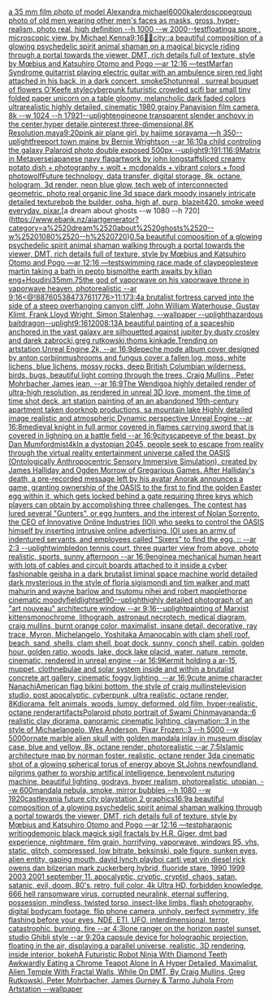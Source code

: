 [a 35 mm film photo of model Alexandra michael](https://www.ebank.nz/aiartgenerator?category=a%252035%2520mm%2520film%2520photo%2520of%2520model%2520Alexandra%2520michael)[6000](https://www.ebank.nz/aiartgenerator?category=6000)[kalerdoscope](https://www.ebank.nz/aiartgenerator?category=kalerdoscope)[group photo of old men wearing other men's faces as masks, gross, hyper-realism, photo real, high definition --h 1000 --w 2000](https://www.ebank.nz/aiartgenerator?category=group%2520photo%2520of%2520old%2520men%2520wearing%2520other%2520men%27s%2520faces%2520as%2520masks%2C%2520gross%2C%2520hyper-realism%2C%2520photo%2520real%2C%2520high%2520definition%2520--h%25201000%2520--w%25202000)[--test](https://www.ebank.nz/aiartgenerator?category=--test)[floating](https://www.ebank.nz/aiartgenerator?category=floating)[a spore , microscopic view, by Michael Kenna](https://www.ebank.nz/aiartgenerator?category=a%2520spore%2520%2C%2520microscopic%2520view%2C%2520by%2520Michael%2520Kenna)[9:16](https://www.ebank.nz/aiartgenerator?category=9%3A16)[🌌🎇](https://www.ebank.nz/aiartgenerator?category=%F0%9F%8C%8C%F0%9F%8E%87)[city::](https://www.ebank.nz/aiartgenerator?category=city%3A%3A)[a beautiful composition of a glowing psychedelic spirit animal shaman on a magical bicycle riding through a portal towards the viewer, DMT,  rich details full of texture, style by Mœbius and Katsuhiro Otomo and Pogo —ar 12:16 —test](https://www.ebank.nz/aiartgenerator?category=a%2520beautiful%2520composition%2520of%2520a%2520glowing%2520psychedelic%2520spirit%2520animal%2520shaman%2520on%2520a%2520magical%2520bicycle%2520riding%2520through%2520a%2520portal%2520towards%2520the%2520viewer%2C%2520DMT%2C%2520%2520rich%2520details%2520full%2520of%2520texture%2C%2520style%2520by%2520M%C5%93bius%2520and%2520Katsuhiro%2520Otomo%2520and%2520Pogo%2520%E2%80%94ar%252012%3A16%2520%E2%80%94test)[Marfan Syndrome guitarrist playing electric guitar with an ambulence siren red light attached in his back, in a dark concert, smoke](https://www.ebank.nz/aiartgenerator?category=Marfan%2520Syndrome%2520guitarrist%2520playing%2520electric%2520guitar%2520with%2520an%2520ambulence%2520siren%2520red%2520light%2520attached%2520in%2520his%2520back%2C%2520in%2520a%2520dark%2520concert%2C%2520smoke)[Shot](https://www.ebank.nz/aiartgenerator?category=Shot)[unreal , surreal bouquet of flowers O'Keefe style](https://www.ebank.nz/aiartgenerator?category=unreal%2520%2C%2520surreal%2520bouquet%2520of%2520flowers%2520O%27Keefe%2520style)[cyberpunk futuristic crowded scifi bar small tiny folded paper unicorn on a table gloomy, melancholic  dark faded colors ultrarealistic highly detailed, cinematic 1980 grainy Panavision film camera, 8k --w 1024 --h 1792](https://www.ebank.nz/aiartgenerator?category=cyberpunk%2520futuristic%2520crowded%2520scifi%2520bar%2520small%2520tiny%2520folded%2520paper%2520unicorn%2520on%2520a%2520table%2520gloomy%2C%2520melancholic%2520%2520dark%2520faded%2520colors%2520ultrarealistic%2520highly%2520detailed%2C%2520cinematic%25201980%2520grainy%2520Panavision%2520film%2520camera%2C%25208k%2520--w%25201024%2520--h%25201792)[1](https://www.ebank.nz/aiartgenerator?category=1)[--uplight](https://www.ebank.nz/aiartgenerator?category=--uplight)[engine](https://www.ebank.nz/aiartgenerator?category=engine)[one transparent slender anchovy  in the center,hyper detaile,pinterest,three-dimensional,8K Resolution,maya](https://www.ebank.nz/aiartgenerator?category=one%2520transparent%2520slender%2520anchovy%2520%2520in%2520the%2520center%2Chyper%2520detaile%2Cpinterest%2Cthree-dimensional%2C8K%2520Resolution%2Cmaya)[9:20](https://www.ebank.nz/aiartgenerator?category=9%3A20)[pink air plane girl, by hajime sorayama —h 350](https://www.ebank.nz/aiartgenerator?category=pink%2520air%2520plane%2520girl%2C%2520by%2520hajime%2520sorayama%2520%E2%80%94h%2520350)[--uplight](https://www.ebank.nz/aiartgenerator?category=--uplight)[freeport town maine by Bernie Wrightson --ar 16:10](https://www.ebank.nz/aiartgenerator?category=freeport%2520town%2520maine%2520by%2520Bernie%2520Wrightson%2520--ar%252016%3A10)[a child controling the galaxy Palaroid photo double exposed 500px --uplight](https://www.ebank.nz/aiartgenerator?category=a%2520child%2520controling%2520the%2520galaxy%2520Palaroid%2520photo%2520double%2520exposed%2520500px%2520--uplight)[9:19](https://www.ebank.nz/aiartgenerator?category=9%3A19)[1:1](https://www.ebank.nz/aiartgenerator?category=1%3A1)[16:9](https://www.ebank.nz/aiartgenerator?category=16%3A9)[Matrix in Metaverse](https://www.ebank.nz/aiartgenerator?category=Matrix%2520in%2520Metaverse)[japanese navy flag](https://www.ebank.nz/aiartgenerator?category=japanese%2520navy%2520flag)[artwork by john longstaff](https://www.ebank.nz/aiartgenerator?category=artwork%2520by%2520john%2520longstaff)[sliced creamy potato dish + photography + wolt + mcdonalds + vibrant colors + food photo](https://www.ebank.nz/aiartgenerator?category=sliced%2520creamy%2520potato%2520dish%2520%2B%2520photography%2520%2B%2520wolt%2520%2B%2520mcdonalds%2520%2B%2520vibrant%2520colors%2520%2B%2520food%2520photo)[wolf](https://www.ebank.nz/aiartgenerator?category=wolf)[Future technology, data transfer, digital storage, 8k, octane, hologram, 3d render, neon blue glow, tech web of interconnected geometric, photo real organic line 3d space dark moody insanely intricate detailed texture](https://www.ebank.nz/aiartgenerator?category=Future%2520technology%2C%2520data%2520transfer%2C%2520digital%2520storage%2C%25208k%2C%2520octane%2C%2520hologram%2C%25203d%2520render%2C%2520neon%2520blue%2520glow%2C%2520tech%2520web%2520of%2520interconnected%2520geometric%2C%2520photo%2520real%2520organic%2520line%25203d%2520space%2520dark%2520moody%2520insanely%2520intricate%2520detailed%2520texture)[bob the builder, osha. high af, purp, blazeit420. smoke weed everyday. pixar.](https://www.ebank.nz/aiartgenerator?category=bob%2520the%2520builder%2C%2520osha.%2520high%2520af%2C%2520purp%2C%2520blazeit420.%2520smoke%2520weed%2520everyday.%2520pixar.)[a dream about ghosts --w 1080 --h 720](https://www.ebank.nz/aiartgenerator?category=a%2520dream%2520about%2520ghosts%2520--w%25201080%2520--h%2520720)[0.5](https://www.ebank.nz/aiartgenerator?category=0.5)[a beautiful composition of a glowing psychedelic spirit animal shaman walking through a portal towards the viewer, DMT,  rich details full of texture, style by Mœbius and Katsuhiro Otomo and Pogo —ar 12:16 —test](https://www.ebank.nz/aiartgenerator?category=a%2520beautiful%2520composition%2520of%2520a%2520glowing%2520psychedelic%2520spirit%2520animal%2520shaman%2520walking%2520through%2520a%2520portal%2520towards%2520the%2520viewer%2C%2520DMT%2C%2520%2520rich%2520details%2520full%2520of%2520texture%2C%2520style%2520by%2520M%C5%93bius%2520and%2520Katsuhiro%2520Otomo%2520and%2520Pogo%2520%E2%80%94ar%252012%3A16%2520%E2%80%94test)[swimming race,made of clay](https://www.ebank.nz/aiartgenerator?category=swimming%2520race%2Cmade%2520of%2520clay)[people](https://www.ebank.nz/aiartgenerator?category=people)[steve martin taking a bath in pepto bismol](https://www.ebank.nz/aiartgenerator?category=steve%2520martin%2520taking%2520a%2520bath%2520in%2520pepto%2520bismol)[the earth awaits by kilian eng](https://www.ebank.nz/aiartgenerator?category=the%2520earth%2520awaits%2520by%2520kilian%2520eng)[+](https://www.ebank.nz/aiartgenerator?category=%2B)[Houdini](https://www.ebank.nz/aiartgenerator?category=Houdini)[35mm](https://www.ebank.nz/aiartgenerator?category=35mm)[.75](https://www.ebank.nz/aiartgenerator?category=.75)[the god of vaporwave on his vaporwave throne in vaporwave heaven, photorealistic --ar 9:16](https://www.ebank.nz/aiartgenerator?category=the%2520god%2520of%2520vaporwave%2520on%2520his%2520vaporwave%2520throne%2520in%2520vaporwave%2520heaven%2C%2520photorealistic%2520--ar%25209%3A16)[<@!887605384737611776>](https://www.ebank.nz/aiartgenerator?category=%3C%40%21887605384737611776%3E)[11:17](https://www.ebank.nz/aiartgenerator?category=11%3A17)[3:4](https://www.ebank.nz/aiartgenerator?category=3%3A4)[a brutalist fortress carved into the side of a steep overhanging canyon cliff, John William Waterhouse, Gustav Klimt, Frank Lloyd Wright, Simon Stalenhag, --wallpaper --uplight](https://www.ebank.nz/aiartgenerator?category=a%2520brutalist%2520fortress%2520carved%2520into%2520the%2520side%2520of%2520a%2520steep%2520overhanging%2520canyon%2520cliff%2C%2520John%2520William%2520Waterhouse%2C%2520Gustav%2520Klimt%2C%2520Frank%2520Lloyd%2520Wright%2C%2520Simon%2520Stalenhag%2C%2520--wallpaper%2520--uplight)[hazardous bait](https://www.ebank.nz/aiartgenerator?category=hazardous%2520bait)[dragon](https://www.ebank.nz/aiartgenerator?category=dragon)[--uplight](https://www.ebank.nz/aiartgenerator?category=--uplight)[9:16](https://www.ebank.nz/aiartgenerator?category=9%3A16)[1200](https://www.ebank.nz/aiartgenerator?category=1200)[8:13](https://www.ebank.nz/aiartgenerator?category=8%3A13)[A beautiful painting of a spaceship anchored in the vast galaxy are silhouetted against jupiter by dusty crosley and darek zabrocki,greg rutkowski,thoms kinkade,Trending on artstation,Unreal Engine,2k, --ar 16:9](https://www.ebank.nz/aiartgenerator?category=A%2520beautiful%2520painting%2520of%2520a%2520spaceship%2520anchored%2520in%2520the%2520vast%2520galaxy%2520are%2520silhouetted%2520against%2520jupiter%2520by%2520dusty%2520crosley%2520and%2520darek%2520zabrocki%2Cgreg%2520rutkowski%2Cthoms%2520kinkade%2CTrending%2520on%2520artstation%2CUnreal%C2%A0Engine%2C2k%2C%2520--ar%252016%3A9)[depeche mode album cover designed by anton corbijn](https://www.ebank.nz/aiartgenerator?category=depeche%2520mode%2520album%2520cover%2520designed%2520by%2520anton%2520corbijn)[mushrooms and fungus cover a fallen log, moss, white lichens,  blue lichens,  mossy rocks, deep British Columbian wilderness, birds, bugs, beautiful light coming through the trees, Craig Mullins  , Peter Mohrbacher  James jean,  --ar 16:9](https://www.ebank.nz/aiartgenerator?category=mushrooms%2520and%2520fungus%2520cover%2520a%2520fallen%2520log%2C%2520moss%2C%2520white%2520lichens%2C%2520%2520blue%2520lichens%2C%2520%2520mossy%2520rocks%2C%2520deep%2520British%2520Columbian%2520wilderness%2C%2520birds%2C%2520bugs%2C%2520beautiful%2520light%2520coming%2520through%2520the%2520trees%2C%2520Craig%2520Mullins%2520%2520%2C%2520Peter%2520Mohrbacher%2520%2520James%2520jean%2C%2520%2520--ar%252016%3A9)[The Wendigo](https://www.ebank.nz/aiartgenerator?category=The%2520Wendigo)[a highly detailed render of ultra-high resolution, as rendered in unreal 3D love, moment, the time of time  shot deck, art station painting of an an abandoned 19th-century apartment taken doorknob productions, sa mountain lake Highly detailed image realistic and atmospheric Dynamic perspective Unreal Engine --ar 16:8](https://www.ebank.nz/aiartgenerator?category=a%2520highly%2520detailed%2520render%2520of%2520ultra-high%2520resolution%2C%2520as%2520rendered%2520in%2520unreal%25203D%2520love%2C%2520moment%2C%2520the%2520time%2520of%2520time%2520%2520shot%2520deck%2C%2520art%2520station%2520painting%2520of%2520an%2520an%2520abandoned%252019th-century%2520apartment%2520taken%2520doorknob%2520productions%2C%2520sa%2520mountain%2520lake%2520Highly%2520detailed%2520image%2520realistic%2520and%2520atmospheric%2520Dynamic%2520perspective%2520Unreal%2520Engine%2520--ar%252016%3A8)[medieval knight in full armor covered in flames carrying sword that is covered in lighning on a battle field --ar 16:9](https://www.ebank.nz/aiartgenerator?category=medieval%2520knight%2520in%2520full%2520armor%2520covered%2520in%2520flames%2520carrying%2520sword%2520that%2520is%2520covered%2520in%2520lighning%2520on%2520a%2520battle%2520field%2520--ar%252016%3A9)[cityscape](https://www.ebank.nz/aiartgenerator?category=cityscape)[eye of the beast, by Dan Mumford](https://www.ebank.nz/aiartgenerator?category=eye%2520of%2520the%2520beast%2C%2520by%2520Dan%2520Mumford)[mist](https://www.ebank.nz/aiartgenerator?category=mist)[4k](https://www.ebank.nz/aiartgenerator?category=4k)[In a dystopian 2045, people seek to escape from reality through the virtual reality entertainment universe called the OASIS (Ontologically Anthropocentric Sensory Immersive Simulation), created by James Halliday and Ogden Morrow of Gregarious Games. After Halliday's death, a pre-recorded message left by his avatar Anorak announces a game, granting ownership of the OASIS to the first to find the golden Easter egg within it, which gets locked behind a gate requiring three keys which players can obtain by accomplishing three challenges. The contest has lured several "Gunters", or egg hunters, and the interest of Nolan Sorrento, the CEO of Innovative Online Industries (IOI) who seeks to control the OASIS himself by inserting intrusive online advertising. IOI uses an army of indentured servants, and employees called "Sixers" to find the egg. :: --ar 2:3 --uplight](https://www.ebank.nz/aiartgenerator?category=In%2520a%2520dystopian%25202045%2C%2520people%2520seek%2520to%2520escape%2520from%2520reality%2520through%2520the%2520virtual%2520reality%2520entertainment%2520universe%2520called%2520the%2520OASIS%2520%28Ontologically%2520Anthropocentric%2520Sensory%2520Immersive%2520Simulation%29%2C%2520created%2520by%2520James%2520Halliday%2520and%2520Ogden%2520Morrow%2520of%2520Gregarious%2520Games.%2520After%2520Halliday%27s%2520death%2C%2520a%2520pre-recorded%2520message%2520left%2520by%2520his%2520avatar%2520Anorak%2520announces%2520a%2520game%2C%2520granting%2520ownership%2520of%2520the%2520OASIS%2520to%2520the%2520first%2520to%2520find%2520the%2520golden%2520Easter%2520egg%2520within%2520it%2C%2520which%2520gets%2520locked%2520behind%2520a%2520gate%2520requiring%2520three%2520keys%2520which%2520players%2520can%2520obtain%2520by%2520accomplishing%2520three%2520challenges.%2520The%2520contest%2520has%2520lured%2520several%2520%22Gunters%22%2C%2520or%2520egg%2520hunters%2C%2520and%2520the%2520interest%2520of%2520Nolan%2520Sorrento%2C%2520the%2520CEO%2520of%2520Innovative%2520Online%2520Industries%2520%28IOI%29%2520who%2520seeks%2520to%2520control%2520the%2520OASIS%2520himself%2520by%2520inserting%2520intrusive%2520online%2520advertising.%2520IOI%2520uses%2520an%2520army%2520of%2520indentured%2520servants%2C%2520and%2520employees%2520called%2520%22Sixers%22%2520to%2520find%2520the%2520egg.%2520%3A%3A%2520--ar%25202%3A3%2520--uplight)[wimbledon tennis court, three quarter view from above, photo realistic, sports, sunny afternoon --ar 16:9](https://www.ebank.nz/aiartgenerator?category=wimbledon%2520tennis%2520court%2C%2520three%2520quarter%2520view%2520from%2520above%2C%2520photo%2520realistic%2C%2520sports%2C%2520sunny%2520afternoon%2520--ar%252016%3A9)[engine](https://www.ebank.nz/aiartgenerator?category=engine)[a mechanical human heart with lots of cables and circuit boards attached to it inside a cyber fashionable geisha in a dark brutalist liminal space machine world detailed dark mysterious in the style of floria sigismondi and tim walker and matt mahurin and wayne barlow and tsutomu nihei and robert mapplethorpe cinematic moody](https://www.ebank.nz/aiartgenerator?category=a%2520mechanical%2520human%2520heart%2520with%2520lots%2520of%2520cables%2520and%2520circuit%2520boards%2520attached%2520to%2520it%2520inside%2520a%2520cyber%2520fashionable%2520geisha%2520in%2520a%2520dark%2520brutalist%2520liminal%2520space%2520machine%2520world%2520detailed%2520dark%2520mysterious%2520in%2520the%2520style%2520of%2520floria%2520sigismondi%2520and%2520tim%2520walker%2520and%2520matt%2520mahurin%2520and%2520wayne%2520barlow%2520and%2520tsutomu%2520nihei%2520and%2520robert%2520mapplethorpe%2520cinematic%2520moody)[field](https://www.ebank.nz/aiartgenerator?category=field)[light](https://www.ebank.nz/aiartgenerator?category=light)[set](https://www.ebank.nz/aiartgenerator?category=set)[90](https://www.ebank.nz/aiartgenerator?category=90)[--uplight](https://www.ebank.nz/aiartgenerator?category=--uplight)[highly detailed photograph of an "art nouveau" architecture window --ar 9:16](https://www.ebank.nz/aiartgenerator?category=highly%2520detailed%2520photograph%2520of%2520an%2520%22art%2520nouveau%22%2520architecture%2520window%2520--ar%25209%3A16)[--uplight](https://www.ebank.nz/aiartgenerator?category=--uplight)[painting of Marxist kittens](https://www.ebank.nz/aiartgenerator?category=painting%2520of%2520Marxist%2520kittens)[monochrome, lithograph, astronaut,necrotech, medical diagram, craig mullins, burnt orange color, maximalist, insane detail, decorative, ray trace, Myron, Michelangelo, Yoshitaka Amano](https://www.ebank.nz/aiartgenerator?category=monochrome%2C%2520lithograph%2C%2520astronaut%2Cnecrotech%2C%2520medical%2520diagram%2C%2520craig%2520mullins%2C%2520burnt%2520orange%2520color%2C%2520maximalist%2C%2520insane%2520detail%2C%2520decorative%2C%2520ray%2520trace%2C%2520Myron%2C%2520Michelangelo%2C%2520Yoshitaka%2520Amano)[cabin with clam shell roof, beach, sand, shells, clam shell, boat dock, sunny, conch shell, cabin, golden hour, golden ratio, woods, lake, dock,lake placid, water, nature, remote, cinematic, rendered in unreal engine --ar 16:9](https://www.ebank.nz/aiartgenerator?category=cabin%2520with%2520clam%2520shell%2520roof%2C%2520beach%2C%2520sand%2C%2520shells%2C%2520clam%2520shell%2C%2520boat%2520dock%2C%2520sunny%2C%2520conch%2520shell%2C%2520cabin%2C%2520golden%2520hour%2C%2520golden%2520ratio%2C%2520woods%2C%2520lake%2C%2520dock%2Clake%2520placid%2C%2520water%2C%2520nature%2C%2520remote%2C%2520cinematic%2C%2520rendered%2520in%2520unreal%2520engine%2520--ar%252016%3A9)[Kermit holding a ar-15, muppet, cloth](https://www.ebank.nz/aiartgenerator?category=Kermit%2520holding%2520a%2520ar-15%2C%2520muppet%2C%2520cloth)[nebulae and solar system inside and within a brutalist concrete art gallery, cinematic foggy lighting, --ar 16:9](https://www.ebank.nz/aiartgenerator?category=nebulae%2520and%2520solar%2520system%2520inside%2520and%2520within%2520a%2520brutalist%2520concrete%2520art%2520gallery%2C%2520cinematic%2520foggy%2520lighting%2C%2520--ar%252016%3A9)[cute anime character Nanachi](https://www.ebank.nz/aiartgenerator?category=cute%2520anime%2520character%2520Nanachi)[American flag bikini bottom, the style of craig mullins](https://www.ebank.nz/aiartgenerator?category=American%2520flag%2520bikini%2520bottom%2C%2520the%2520style%2520of%2520craig%2520mullins)[television studio, post apocalyptic, cyberpunk, ultra realistic, octane render, 8K](https://www.ebank.nz/aiartgenerator?category=television%2520studio%2C%2520post%2520apocalyptic%2C%2520cyberpunk%2C%2520ultra%2520realistic%2C%2520octane%2520render%2C%25208K)[diorama, felt animals, woods, lumpy, deformed, old film, hyper-realistic, octane render](https://www.ebank.nz/aiartgenerator?category=diorama%2C%2520felt%2520animals%2C%2520woods%2C%2520lumpy%2C%2520deformed%2C%2520old%2520film%2C%2520hyper-realistic%2C%2520octane%2520render)[artifacts](https://www.ebank.nz/aiartgenerator?category=artifacts)[Polaroid photo portrait of Swami Chinmayananda::6 realistic clay diorama, panoramic cinematic lighting, claymation::3 in the style of Michaelangelo, Wes Anderson, Pixar Frozen::3 --h 5000 --w 5000](https://www.ebank.nz/aiartgenerator?category=Polaroid%2520photo%2520portrait%2520of%2520Swami%2520Chinmayananda%3A%3A6%2520realistic%2520clay%2520diorama%2C%2520panoramic%2520cinematic%2520lighting%2C%2520claymation%3A%3A3%2520in%2520the%2520style%2520of%2520Michaelangelo%2C%2520Wes%2520Anderson%2C%2520Pixar%2520Frozen%3A%3A3%2520--h%25205000%2520--w%25205000)[ornate marble alien skull with golden mandala inlay in museum display case,  blue and yellow, 8k, octane render, photorealistic --ar 7:5](https://www.ebank.nz/aiartgenerator?category=ornate%2520marble%2520alien%2520skull%2520with%2520golden%2520mandala%2520inlay%2520in%2520museum%2520display%2520case%2C%2520%2520blue%2520and%2520yellow%2C%25208k%2C%2520octane%2520render%2C%2520photorealistic%2520--ar%25207%3A5)[Islamic architecture map by norman foster, realistic, octane render 3d](https://www.ebank.nz/aiartgenerator?category=Islamic%2520architecture%2520map%2520by%2520norman%2520foster%2C%2520realistic%2C%2520octane%2520render%25203d)[a cinematic shot of a glowing spherical torus of energy above St.Johns newfoundland, pilgrims gather to worship artifical intelligence, benevolent nuturing machine, beautiful lighting, godrays, hyper realism, photorealistic, utopian, --w 600](https://www.ebank.nz/aiartgenerator?category=a%2520cinematic%2520shot%2520of%2520a%2520glowing%2520spherical%2520torus%2520of%2520energy%2520above%2520St.Johns%2520newfoundland%2C%2520pilgrims%2520gather%2520to%2520worship%2520artifical%2520intelligence%2C%2520benevolent%2520nuturing%2520machine%2C%2520beautiful%2520lighting%2C%2520godrays%2C%2520hyper%2520realism%2C%2520photorealistic%2C%2520utopian%2C%2520--w%2520600)[mandala nebula, smoke, mirror bubbles --h 1080 --w 1920](https://www.ebank.nz/aiartgenerator?category=mandala%2520nebula%2C%2520smoke%2C%2520mirror%2520bubbles%2520--h%25201080%2520--w%25201920)[castlevania future city playstation 2 graphics](https://www.ebank.nz/aiartgenerator?category=castlevania%2520future%2520city%2520playstation%25202%2520graphics)[16:9](https://www.ebank.nz/aiartgenerator?category=16%3A9)[a beautiful composition of a glowing psychedelic spirit animal shaman walking through a portal towards the viewer, DMT,  rich details full of texture, style by Mœbius and Katsuhiro Otomo and Pogo —ar 12:16 —test](https://www.ebank.nz/aiartgenerator?category=a%2520beautiful%2520composition%2520of%2520a%2520glowing%2520psychedelic%2520spirit%2520animal%2520shaman%2520walking%2520through%2520a%2520portal%2520towards%2520the%2520viewer%2C%2520DMT%2C%2520%2520rich%2520details%2520full%2520of%2520texture%2C%2520style%2520by%2520M%C5%93bius%2520and%2520Katsuhiro%2520Otomo%2520and%2520Pogo%2520%E2%80%94ar%252012%3A16%2520%E2%80%94test)[pharaonic writing](https://www.ebank.nz/aiartgenerator?category=pharaonic%2520writing)[demonic black magick sigil fractals by H.R. Giger, dmt bad experience, nightmare, film grain, horrifying, vaporwave, windows 95, vhs, static, glitch, compressed, low bitrate, beksinski, pale figure, sunken eyes, alien entity, gaping mouth, david lynch playboi carti yeat vin diesel rick owens dan bilzerian mark zuckerberg hybrid, fluoride stare, 1990 1999 2003 2001 september 11, apocalyptic, cryptic, cryptid, chaos, satan, satanic, evil, doom, 80's, retro, full color, 4k Ultra HD, forbidden knowledge, 666 hell ransomware virus, corrupted neuralink, eternal suffering, possession, mindless, twisted torso, insect-like limbs, flash photography, digital bodycam footage, flip phone camera, unholy, perfect symmetry, life flashing before your eyes, NDE, ETI, UFO, interdimensional, terror, catastrophic, burning, fire --ar 4:3](https://www.ebank.nz/aiartgenerator?category=demonic%2520black%2520magick%2520sigil%2520fractals%2520by%2520H.R.%2520Giger%2C%2520dmt%2520bad%2520experience%2C%2520nightmare%2C%2520film%2520grain%2C%2520horrifying%2C%2520vaporwave%2C%2520windows%252095%2C%2520vhs%2C%2520static%2C%2520glitch%2C%2520compressed%2C%2520low%2520bitrate%2C%2520beksinski%2C%2520pale%2520figure%2C%2520sunken%2520eyes%2C%2520alien%2520entity%2C%2520gaping%2520mouth%2C%2520david%2520lynch%2520playboi%2520carti%2520yeat%2520vin%2520diesel%2520rick%2520owens%2520dan%2520bilzerian%2520mark%2520zuckerberg%2520hybrid%2C%2520fluoride%2520stare%2C%25201990%25201999%25202003%25202001%2520september%252011%2C%2520apocalyptic%2C%2520cryptic%2C%2520cryptid%2C%2520chaos%2C%2520satan%2C%2520satanic%2C%2520evil%2C%2520doom%2C%252080%27s%2C%2520retro%2C%2520full%2520color%2C%25204k%2520Ultra%2520HD%2C%2520forbidden%2520knowledge%2C%2520666%2520hell%2520ransomware%2520virus%2C%2520corrupted%2520neuralink%2C%2520eternal%2520suffering%2C%2520possession%2C%2520mindless%2C%2520twisted%2520torso%2C%2520insect-like%2520limbs%2C%2520flash%2520photography%2C%2520digital%2520bodycam%2520footage%2C%2520flip%2520phone%2520camera%2C%2520unholy%2C%2520perfect%2520symmetry%2C%2520life%2520flashing%2520before%2520your%2520eyes%2C%2520NDE%2C%2520ETI%2C%2520UFO%2C%2520interdimensional%2C%2520terror%2C%2520catastrophic%2C%2520burning%2C%2520fire%2520--ar%25204%3A3)[lone ranger on the horizon pastel sunset, studio Ghibli style --ar 9:20](https://www.ebank.nz/aiartgenerator?category=lone%2520ranger%2520on%2520the%2520horizon%2520pastel%2520sunset%2C%2520studio%2520Ghibli%2520style%2520--ar%25209%3A20)[a capsule device for holographic projection, floating in the air, displaying a parallel universe, realistic, 3D rendering, inside interior, bokeh](https://www.ebank.nz/aiartgenerator?category=a%2520capsule%2520device%2520for%2520holographic%2520projection%2C%2520floating%2520in%2520the%2520air%2C%2520displaying%2520a%2520parallel%2520universe%2C%2520realistic%2C%25203D%2520rendering%2C%2520inside%2520interior%2C%2520bokeh)[A Futuristic Robot Ninja With Diamond Teeth Awkwardly Eating a Chrome Teapot Alone In A Hyper Detailed, Maximalist, Alien Temple With Fractal Walls, While On DMT, By Craig Mullins, Greg Rutkowski, Peter Mohrbacher, James Gurney & Tarmo Juhola From Artstation --wallpaper](https://www.ebank.nz/aiartgenerator?category=A%2520Futuristic%2520Robot%2520Ninja%2520With%2520Diamond%2520Teeth%2520Awkwardly%2520Eating%2520a%2520Chrome%2520Teapot%2520Alone%2520In%2520A%2520Hyper%2520Detailed%2C%2520Maximalist%2C%2520Alien%2520Temple%2520With%2520Fractal%2520Walls%2C%2520While%2520On%2520DMT%2C%2520By%2520Craig%2520Mullins%2C%2520Greg%2520Rutkowski%2C%2520Peter%2520Mohrbacher%2C%2520James%2520Gurney%2520%26%2520Tarmo%2520Juhola%2520From%2520Artstation%2520--wallpaper)